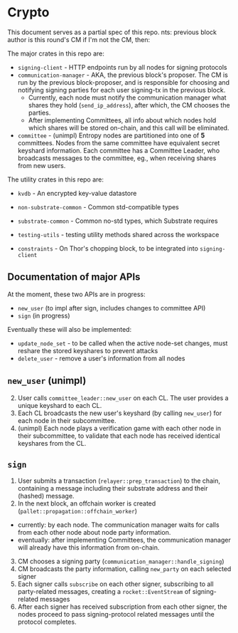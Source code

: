 # Crypto
This document serves as a partial spec of this repo.
nts: previous block author is this round's CM
if I'm not the CM, then:  

The major crates in this repo are:
- `signing-client` - HTTP endpoints run by all nodes for signing protocols
- `communication-manager` - AKA, the previous block's proposer. The CM is run by the previous block-proposer, and is responsible for choosing and notifying signing parties for each user signing-tx in the previous block.
  - Currently, each node must notify the communication manager what shares they hold (`send_ip_address`), after which, the CM chooses the parties.
  - After implementing Committees, all info about which nodes hold which shares will be stored on-chain, and this call will be eliminated. 
- `committee` - (unimpl) Entropy nodes are partitioned into one of **5** committees. Nodes from the same committee have equivalent secret keyshard information. Each committee has a Committee Leader, who broadcasts messages to the committee, eg., when receiving shares from new users.

The utility crates in this repo are:
- `kvdb` - An encrypted key-value datastore
- `non-substrate-common` - Common std-compatible types
- `substrate-common` - Common no-std types, which Substrate requires
- `testing-utils` - testing utility methods shared across the workspace

- `constraints` - On Thor's chopping block, to be integrated into `signing-client`

## Documentation of major APIs
At the moment, these two APIs are in progress:
- `new_user` (to impl after sign, includes changes to committee API)
- `sign` (in progress)

Eventually these will also be implemented:
- `update_node_set` - to be called when the active node-set changes, must reshare the stored keyshares to prevent attacks
- `delete_user` - remove a user's information from all nodes

## `new_user` (unimpl)
2. User calls `committee_leader::new_user` on each CL. The user provides a unique keyshard to each CL.
3. Each CL broadcasts the new user's keyshard (by calling `new_user`) for each node in their subcommittee.
4. (unimpl) Each node plays a verification game with each other node in their subcommittee, to validate that each node has received identical keyshares from the CL.

## `sign`
1. User submits a transaction (`relayer::prep_transaction`) to the chain, containing a message including their substrate address and their (hashed) message.
2. In the next block, an offchain worker is created (`pallet::propagation::offchain_worker`)
  - currently: by each node. The communication manager waits for calls from each other node about node party information.
  - eventually: after implementing Committees, the communication manager will already have this information from on-chain.
3. CM chooses a signing party (`communication_manager::handle_signing`)
4. CM broadcasts the party information, calling `new_party` on each selected signer
5. Each signer calls `subscribe` on each other signer, subscribing to all party-related messages, creating a `rocket::EventStream` of signing-related messages
6. After each signer has received subscription from each other signer, the nodes proceed to pass signing-protocol related messages until the protocol completes.
